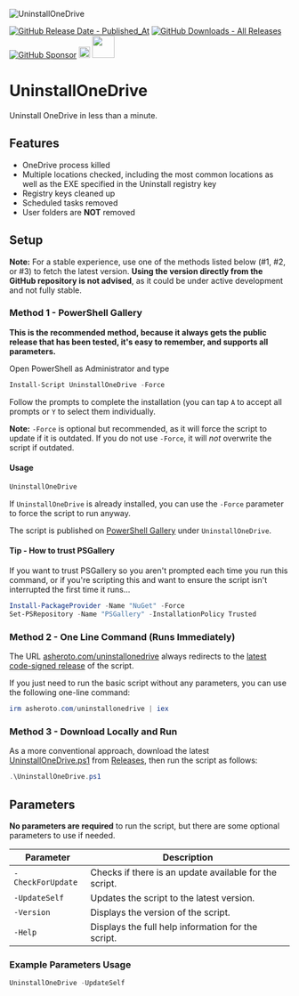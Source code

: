 ![UninstallOneDrive](https://github.com/asheroto/UninstallOneDrive/assets/49938263/783d328b-5bf9-4cad-ba63-3a007bd8d0c3)

[![GitHub Release Date - Published_At](https://img.shields.io/github/release-date/asheroto/UninstallOneDrive)](https://github.com/asheroto/UninstallOneDrive/releases)
[![GitHub Downloads - All Releases](https://img.shields.io/github/downloads/asheroto/UninstallOneDrive/total)](https://github.com/asheroto/UninstallOneDrive/releases)
[![GitHub Sponsor](https://img.shields.io/github/sponsors/asheroto?label=Sponsor&logo=GitHub)](https://github.com/sponsors/asheroto?frequency=one-time&sponsor=asheroto)
<a href="https://ko-fi.com/asheroto"><img src="https://ko-fi.com/img/githubbutton_sm.svg" alt="Ko-Fi Button" height="20px"></a>
<a href="https://www.buymeacoffee.com/asheroto"><img src="https://img.buymeacoffee.com/button-api/?text=Buy me a coffee&emoji=&slug=seb6596&button_colour=FFDD00&font_colour=000000&font_family=Lato&outline_colour=000000&coffee_colour=ffffff](https://img.buymeacoffee.com/button-api/?text=Buy%20me%20a%20coffee&emoji=&slug=asheroto&button_colour=FFDD00&font_colour=000000&font_family=Lato&outline_colour=000000&coffee_colour=ffffff)" height="40px"></a>

# UninstallOneDrive

Uninstall OneDrive in less than a minute.

## Features
- OneDrive process killed
- Multiple locations checked, including the most common locations as well as the EXE specified in the Uninstall registry key
- Registry keys cleaned up
- Scheduled tasks removed
- User folders are **NOT** removed

## Setup

**Note:** For a stable experience, use one of the methods listed below (#1, #2, or #3) to fetch the latest version. **Using the version directly from the GitHub repository is not advised**, as it could be under active development and not fully stable.

### Method 1 - PowerShell Gallery

**This is the recommended method, because it always gets the public release that has been tested, it's easy to remember, and supports all parameters.**

Open PowerShell as Administrator and type

```powershell
Install-Script UninstallOneDrive -Force
```

Follow the prompts to complete the installation (you can tap `A` to accept all prompts or `Y` to select them individually.

**Note:** `-Force` is optional but recommended, as it will force the script to update if it is outdated. If you do not use `-Force`, it will _not_ overwrite the script if outdated.

#### Usage

```powershell
UninstallOneDrive
```

If `UninstallOneDrive` is already installed, you can use the `-Force` parameter to force the script to run anyway.

The script is published on [PowerShell Gallery](https://www.powershellgallery.com/packages/UninstallOneDrive) under `UninstallOneDrive`.

#### Tip - How to trust PSGallery

If you want to trust PSGallery so you aren't prompted each time you run this command, or if you're scripting this and want to ensure the script isn't interrupted the first time it runs...

```powershell
Install-PackageProvider -Name "NuGet" -Force
Set-PSRepository -Name "PSGallery" -InstallationPolicy Trusted
```

### Method 2 - One Line Command (Runs Immediately)

The URL [asheroto.com/uninstallonedrive](https://asheroto.com/uninstallonedrive) always redirects to the [latest code-signed release](https://github.com/asheroto/UninstallOneDrive/releases/latest/download/UninstallOneDrive.ps1) of the script.

If you just need to run the basic script without any parameters, you can use the following one-line command:

```powershell
irm asheroto.com/uninstallonedrive | iex
```

### Method 3 - Download Locally and Run

As a more conventional approach, download the latest [UninstallOneDrive.ps1](https://github.com/asheroto/UninstallOneDrive/releases/latest/download/UninstallOneDrive.ps1) from [Releases](https://github.com/asheroto/UninstallOneDrive/releases), then run the script as follows:

```powershell
.\UninstallOneDrive.ps1
```

## Parameters

**No parameters are required** to run the script, but there are some optional parameters to use if needed.

| Parameter         | Description                                            |
| ----------------- | ------------------------------------------------------ |
| `-CheckForUpdate` | Checks if there is an update available for the script. |
| `-UpdateSelf`     | Updates the script to the latest version.              |
| `-Version`        | Displays the version of the script.                    |
| `-Help`           | Displays the full help information for the script.     |

### Example Parameters Usage

```powershell
UninstallOneDrive -UpdateSelf
```